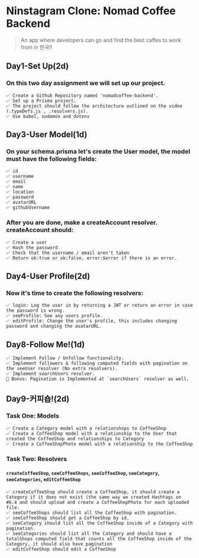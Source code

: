 # Ninstagram Clone: Nomad Coffee Backend

> An app where developers can go and find the best caffes to work from in 한국!!

## Day1-Set Up(2d)

### On this two day assignment we will set up our project.

```
✅ Create a Github Repository named 'nomadcoffee-backend'.
✅ Set up a Prisma project.
✅ The project should follow the architecture outlined on the video (.typeDefs.js , .resolvers.js).
✅ Use babel, nodemon and dotenv
```

## Day3-User Model(1d)

### On your schema.prisma let's create the User model, the model must have the following fields:

```
✅ id
✅ username
✅ email
✅ name
✅ location
✅ password
✅ avatarURL
✅ githubUsername
```

### After you are done, make a createAccount resolver. createAccount should:

```
✅ Create a user
✅ Hash the password
✅ Check that the username / email aren't taken
✅ Return ok:true or ok:false, error:$error if there is an error.
```

## Day4-User Profile(2d)

### Now it's time to create the following resolvers:

```
✅ login: Log the user in by returning a JWT or return an error in case the password is wrong.
✅ seeProfile: See any users profile.
✅ editProfile: Change the user's profile, this includes changing password and changing the avatarURL.
```

## Day8-Follow Me!(1d)

```
✅ Implement Follow / Unfollow functionality.
✅ Implement followers & following computed fields with pagination on the seeUser resolver (No extra resolvers).
✅ Implement searchUsers resolver.
🎁 Bonus: Pagination is Implemented at `searchUsers` resolver as well.
```

## Day9-커피숍!(2d)

### Task One: Models

```
✅ Create a Category model with a relationshops to CoffeeShop
✅ Create a CoffeeShop model with a relationship to the User that created the CoffeeShop and relationships to Category
✅ Create a CoffeeShopPhoto model with a relationship to the CoffeeShop
```

### Task Two: Resolvers

#### `createCoffeeShop`, `seeCoffeeShops`, `seeCoffeeShop`, `seeCategory`, `seeCategories`, `editCoffeeShop`

```
✅ createCoffeeShop should create a CoffeeShop, it should create a Category if it does not exist (the same way we created Hashtags on #6.4 and should upload and create a CoffeeShopPhoto for each uploaded file.
✅ seeCoffeeShops should list all the CoffeeShop with pagination.
✅ seeCoffeeShop should get a CoffeeShop by id.
✅ seeCategory should list all the CoffeeShop inside of a Category with pagination.
✅ seeCategories should list all the Category and should have a totalShops computed field that counts all the CoffeeShop inside of the Category, it should also have pagination
✅ editCoffeeShop should edit a CoffeeShop
```
